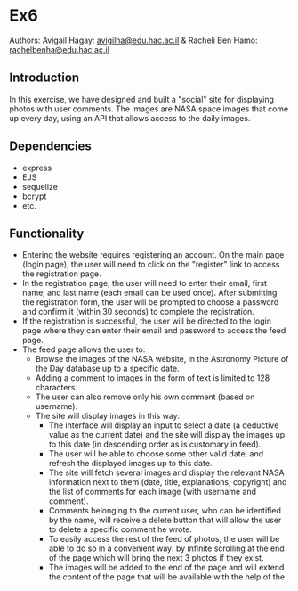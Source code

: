 # Ex6
Authors: Avigail Hagay: avigilha@edu.hac.ac.il & Racheli Ben Hamo: rachelbenha@edu.hac.ac.il

## Introduction
In this exercise, we have designed and built a "social" site for displaying photos with user comments.
The images are NASA space images that come up every day, using an API that allows access to the daily images.

## Dependencies
- express 
- EJS
- sequelize
- bcrypt
- etc.

## Functionality
- Entering the website requires registering an account. On the main page (login page),
  the user will need to click on the "register" link to access the registration page.
- In the registration page, the user will need to enter their email, first name, and last name (each email can
  be used once). After submitting the registration form, the  user will be prompted to choose a password and
  confirm it (within 30 seconds) to complete the registration.
- If the registration is successful, the user will be directed to the login page where they
  can enter their email and password to access the feed page. 
- The feed page allows the user to:
  - Browse the images of the NASA website, in the Astronomy Picture of the Day database up to a specific date.
  - Adding a comment to images in the form of text is limited to 128 characters.
  - The user can also remove only his own comment (based on username).
  - The site will display images in this way:
    - The interface will display an input to select a date (a deductive value as the current date) 
      and the site will display the images up to this date (in descending order as is customary in feed).
    - The user will be able to choose some other valid date, and refresh the displayed images up to this date.
    - The site will fetch several images and display the relevant NASA information next to them 
      (date, title, explanations, copyright) and the list of comments for each image (with username and comment).
    - Comments belonging to the current user, who can be identified by the name, will receive a delete button that
      will allow the user to delete a specific comment he wrote.
    - To easily access the rest of the feed of photos, the user will be able to do so in a convenient way: 
      by infinite scrolling at the end of the page which will bring the next 3 photos if they exist.
    - The images will be added to the end of the page and will extend the content of the page that will be available with the help of the
